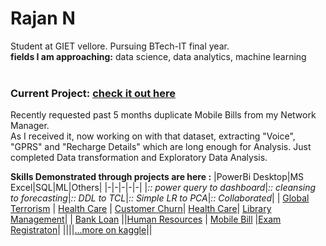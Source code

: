 # Rajan N 
Student at GIET vellore. Pursuing BTech-IT final year.<br>
**fields I am approaching:**  data science, data analytics, machine learning
<br><br>
### Current Project:    [check it out here](https://www.kaggle.com/code/rajannnn/mobile-bill-eda) <br>
Recently requested past 5 months duplicate Mobile Bills from my Network Manager.<br> As I received it, now working on with that dataset, extracting "Voice", "GPRS" and "Recharge Details" which are long enough for Analysis. Just completed Data transformation and Exploratory Data Analysis.

**Skills Demonstrated through projects are here :**
|PowerBi Desktop|MS Excel|SQL|ML|Others|
|-|-|-|-|-|
|_:: power query to dashboard_|_:: cleansing to forecasting_|_:: DDL to TCL_|_:: Simple LR to PCA_|_:: Collaborated_|
| [Global Terrorism](https://github.com/rajannnnnnn/PowerBi-GLOBAL_TERRORISM_ANALYSIS) | [Health Care](https://github.com/rajannnnnnn/Excel-HEALTHCARE_DATA_ANALYSIS) | [Customer Churn](https://github.com/rajannnnnnn/Sql-E_COMMERCE_CUSTOMER_CHURN_ANALYSIS)|  [Health Care](https://kaggle.com/code/rajannnn/healthcare-data-analysis)| [Library Management](https://github.com/rajannnnnnn/Library-Management-and-Attendence-System)|
| [Bank Loan](https://github.com/rajannnnnnn/PowerBI-BANK_LOAN_PERFORMANCE_ANALYSIS) ||[Human Resources](https://github.com/rajannnnnnn/Sql-HR_MANAGEMENT) | [Mobile Bill](https://www.kaggle.com/code/rajannnn/mobile-bill-eda) |[Exam Registraton](https://github.com/rishikannaaa/Exam-Registration)|
||||[...more on kaggle](https://www.kaggle.com/rajannnn/code)||
